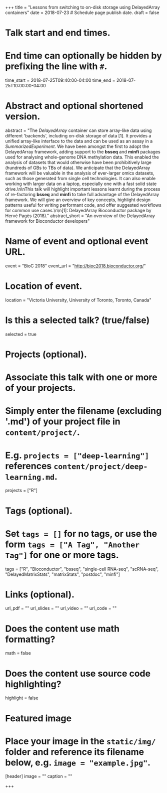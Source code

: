 +++
title = "Lessons from switching to on-disk storage using DelayedArray containers"
date = 2018-07-23  # Schedule page publish date.
draft = false

# Talk start and end times.
#   End time can optionally be hidden by prefixing the line with `#`.
time_start = 2018-07-25T09:40:00-04:00
time_end = 2018-07-25T10:00:00-04:00

# Abstract and optional shortened version.
abstract = "The *DelayedArray* container can store array-like data using different 'backends', including on-disk storage of data [1]. It provides a unified array-like interface to the data and can be used as an assay in a *SummarizedExperiment*. We have been amongst the first to adopt the DelayedArray framework, adding support to the **bsseq** and **minfi** packages used for analysing whole-genome DNA methylation data. This enabled the analysis of datasets that would otherwise have been prohibitively large (hundreds of GBs to TBs of data). We anticipate that the DelayedArray framework will be valuable in the analysis of ever-larger omics datasets, such as those generated from single cell technologies. It can also enable working with larger data on a laptop, especially one with a fast solid state drive.\n\nThis talk will highlight important lessons learnt during the process of re-factoring **bsseq** and **minfi** to take full advantage of the DelayedArray framework. We will give an overview of key concepts, highlight design patterns useful for writing performant code, and offer suggested workflows for common use cases.\n\n[1]: DelayedArray Bioconductor package by Hervé Pagès (2018)."
abstract_short = "An overview of the DelayedArray framework for Bioconductor developers"

# Name of event and optional event URL.
event = "BioC 2018"
event_url = "http://bioc2018.bioconductor.org/"

# Location of event.
location = "Victoria University, University of Toronto, Toronto, Canada"

# Is this a selected talk? (true/false)
selected = true

# Projects (optional).
#   Associate this talk with one or more of your projects.
#   Simply enter the filename (excluding '.md') of your project file in `content/project/`.
#   E.g. `projects = ["deep-learning"]` references `content/project/deep-learning.md`.
projects = ["R"]

# Tags (optional).
#   Set `tags = []` for no tags, or use the form `tags = ["A Tag", "Another Tag"]` for one or more tags.
tags = ["R", "Bioconductor", "bsseq", "single-cell RNA-seq", "scRNA-seq", "DelayedMatrixStats", "matrixStats", "postdoc", "minfi"]

# Links (optional).
url_pdf = ""
url_slides = ""
url_video = ""
url_code = ""

# Does the content use math formatting?
math = false

# Does the content use source code highlighting?
highlight = false

# Featured image
# Place your image in the `static/img/` folder and reference its filename below, e.g. `image = "example.jpg"`.
[header]
image = ""
caption = ""

+++
